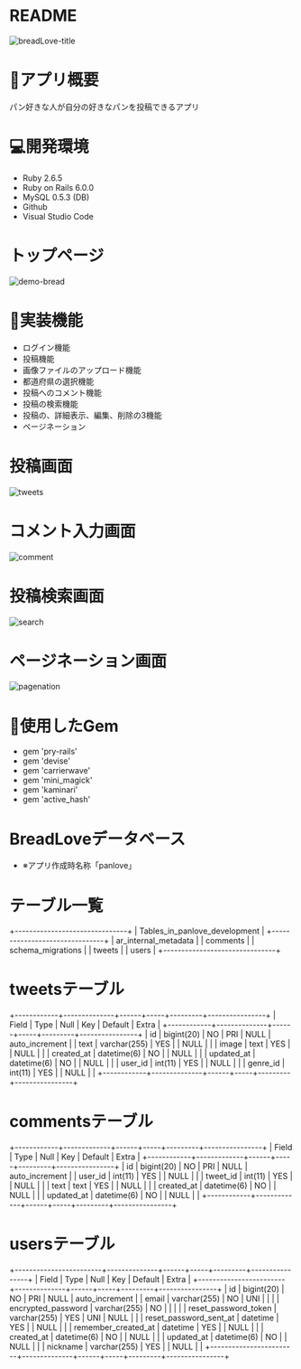 # README

![breadLove-title](https://user-images.githubusercontent.com/66309248/88990498-11882680-d319-11ea-9250-1df3fa9f08bc.jpeg)

# 🍞アプリ概要
パン好きな人が自分の好きなパンを投稿できるアプリ

# 💻開発環境

- Ruby 2.6.5
- Ruby on Rails 6.0.0
- MySQL 0.5.3 (DB)
- Github
- Visual Studio Code

# トップページ

![demo-bread](https://user-images.githubusercontent.com/66309248/88993328-975ba000-d320-11ea-8ff9-38b4d4cca5fd.gif)

# 🥖実装機能
- ログイン機能
- 投稿機能
- 画像ファイルのアップロード機能
- 都道府県の選択機能
- 投稿へのコメント機能
- 投稿の検索機能
- 投稿の、詳細表示、編集、削除の3機能
- ページネーション

# 投稿画面

![tweets](https://user-images.githubusercontent.com/66309248/88993835-f8d03e80-d321-11ea-8e3e-61f676a1f0a2.gif)

# コメント入力画面

![comment](https://user-images.githubusercontent.com/66309248/88995692-4babf500-d326-11ea-987a-4f80c9c7b2a8.gif)

# 投稿検索画面

![search](https://user-images.githubusercontent.com/66309248/88995748-70a06800-d326-11ea-9e86-bca99362815d.gif)

# ページネーション画面

![pagenation](https://user-images.githubusercontent.com/66309248/88995713-5cf50180-d326-11ea-97d0-23d78bf1ec01.gif)

# 🥐使用したGem
- gem 'pry-rails'
- gem 'devise'
- gem 'carrierwave'
- gem 'mini_magick'
- gem 'kaminari'
- gem 'active_hash'

# BreadLoveデータベース
- ※アプリ作成時名称「panlove」

# テーブル一覧
+-------------------------------+
| Tables_in_panlove_development |
+-------------------------------+
| ar_internal_metadata          |
| comments                      |
| schema_migrations             |
| tweets                        |
| users                         |
+-------------------------------+

# tweetsテーブル
+------------+--------------+------+-----+---------+----------------+
| Field      | Type         | Null | Key | Default | Extra          |
+------------+--------------+------+-----+---------+----------------+
| id         | bigint(20)   | NO   | PRI | NULL    | auto_increment |
| text       | varchar(255) | YES  |     | NULL    |                |
| image      | text         | YES  |     | NULL    |                |
| created_at | datetime(6)  | NO   |     | NULL    |                |
| updated_at | datetime(6)  | NO   |     | NULL    |                |
| user_id    | int(11)      | YES  |     | NULL    |                |
| genre_id   | int(11)      | YES  |     | NULL    |                |
+------------+--------------+------+-----+---------+----------------+

# commentsテーブル
+------------+-------------+------+-----+---------+----------------+
| Field      | Type        | Null | Key | Default | Extra          |
+------------+-------------+------+-----+---------+----------------+
| id         | bigint(20)  | NO   | PRI | NULL    | auto_increment |
| user_id    | int(11)     | YES  |     | NULL    |                |
| tweet_id   | int(11)     | YES  |     | NULL    |                |
| text       | text        | YES  |     | NULL    |                |
| created_at | datetime(6) | NO   |     | NULL    |                |
| updated_at | datetime(6) | NO   |     | NULL    |                |
+------------+-------------+------+-----+---------+----------------+

# usersテーブル
+------------------------+--------------+------+-----+---------+----------------+
| Field                  | Type         | Null | Key | Default | Extra          |
+------------------------+--------------+------+-----+---------+----------------+
| id                     | bigint(20)   | NO   | PRI | NULL    | auto_increment |
| email                  | varchar(255) | NO   | UNI |         |                |
| encrypted_password     | varchar(255) | NO   |     |         |                |
| reset_password_token   | varchar(255) | YES  | UNI | NULL    |                |
| reset_password_sent_at | datetime     | YES  |     | NULL    |                |
| remember_created_at    | datetime     | YES  |     | NULL    |                |
| created_at             | datetime(6)  | NO   |     | NULL    |                |
| updated_at             | datetime(6)  | NO   |     | NULL    |                |
| nickname               | varchar(255) | YES  |     | NULL    |                |
+------------------------+--------------+------+-----+---------+----------------+

